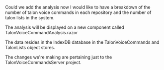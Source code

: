 Could we add the analysis now I would like to have a breakdown of the number of talon voice commands in each repository and the number of talon lists in the system.

 The analysis will be displayed on a new component called TalonVoiceCommandAnalysis.razor

 The data resides in the IndexDB database in the TalonVoiceCommands and TalonLists object stores.

  The changes we're making are pertaining just to the TalonVoiceCommandsServer project.